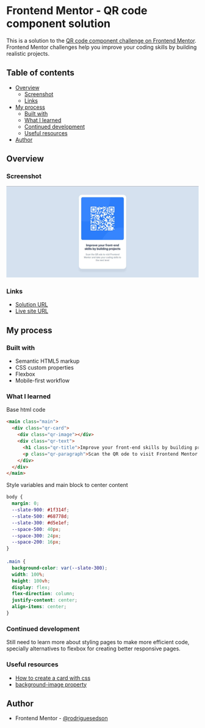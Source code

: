# Frontend Mentor - QR code component solution

This is a solution to the [QR code component challenge on Frontend Mentor](https://www.frontendmentor.io/challenges/qr-code-component-iux_sIO_H). Frontend Mentor challenges help you improve your coding skills by building realistic projects. 

## Table of contents

- [Overview](#overview)
  - [Screenshot](#screenshot)
  - [Links](#links)
- [My process](#my-process)
  - [Built with](#built-with)
  - [What I learned](#what-i-learned)
  - [Continued development](#continued-development)
  - [Useful resources](#useful-resources)
- [Author](#author)

## Overview

### Screenshot

![](./screenshot.jpg)

### Links

- [Solution URL](https://your-solution-url.com)
- [Live site URL](https://qr-code-component-edson.netlify.app/)

## My process

### Built with

- Semantic HTML5 markup
- CSS custom properties
- Flexbox
- Mobile-first workflow

### What I learned

Base html code
```html
<main class="main">
  <div class="qr-card">
    <div class="qr-image"></div>
    <div class="qr-text">
      <h1 class="qr-title">Improve your front-end skills by building projects</h1>
      <p class="qr-paragraph">Scan the QR ode to visit Frontend Mentor and take your coding skills to the next level</p>
    </div>
  </div>
</main>
```
Style variables and main block to center content
```css
body {
  margin: 0;
  --slate-900: #1f314f;
  --slate-500: #68778d;
  --slate-300: #d5e1ef;
  --space-500: 40px;
  --space-300: 24px;
  --space-200: 16px;
}

.main {
  background-color: var(--slate-300);
  width: 100%;
  height: 100vh;
  display: flex;
  flex-direction: column;
  justify-content: center;
  align-items: center;
}
```

### Continued development

Still need to learn more about styling pages to make more efficient code, specially alternatives to flexbox for creating better responsive pages.

### Useful resources

- [How to create a card with css](https://www.geeksforgeeks.org/how-to-create-a-card-with-css/)
- [background-image property](https://www.w3schools.com/cssref/pr_background-image.php)

## Author

- Frontend Mentor - [@rodriguesedson](https://www.frontendmentor.io/profile/rodriguesedson)